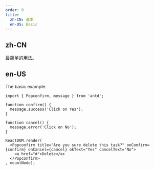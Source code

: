 ```yaml
---
order: 0
title:
  zh-CN: 基本
  en-US: Basic
---
```


## zh-CN

最简单的用法。

## en-US

The basic example.

````__react
import { Popconfirm, message } from 'antd';

function confirm() {
  message.success('Click on Yes');
}

function cancel() {
  message.error('Click on No');
}

ReactDOM.render(
  <Popconfirm title="Are you sure delete this task?" onConfirm={confirm} onCancel={cancel} okText="Yes" cancelText="No">
    <a href="#">Delete</a>
  </Popconfirm>
, mountNode);
````

